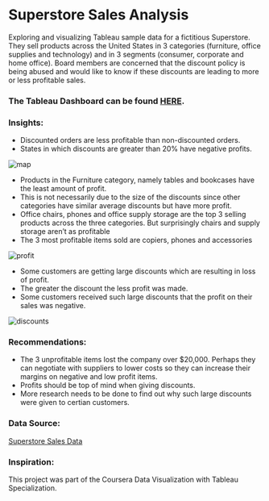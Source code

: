 #  Superstore Sales Analysis 

Exploring and visualizing Tableau sample data for a fictitious Superstore. They sell products across the United States in 3 categories (furniture, office supplies and technology) and in 3 segments (consumer, corporate and home office). Board members are concerned that the discount policy is being abused and would like to know if these discounts are leading to more or less profitable sales. 
### The Tableau Dashboard can be found [HERE](https://public.tableau.com/app/profile/jacqueline.alsina/viz/SuperstoreSales_16808929729910/Dashboard1).  

### Insights: 

- Discounted orders are less profitable than non-discounted orders.
- States in which discounts are greater than 20% have negative profits.

![map](https://github.com/JacquelineAlsi/PortfolioProjects/assets/126612115/6aa61970-7ae9-4b1f-af96-cefaa1ffaeb6)

- Products in the Furniture category, namely tables and bookcases have the least amount of profit.
- This is not necessarily due to the size of the discounts since other categories have similar average discounts but have more profit.
- Office chairs, phones and office supply storage are the top 3 selling products across the three categories. But surprisingly chairs and supply storage aren’t as profitable 
- The 3 most profitable items sold are copiers, phones and accessories 
 

![profit](https://github.com/JacquelineAlsi/PortfolioProjects/assets/126612115/2001ae51-39d6-419d-a02a-6ee048746d19)


- Some customers are getting large discounts which are resulting in loss of profit.
- The greater the discount the less profit was made.
- Some customers received such large discounts that the profit on their sales was negative.

![discounts](https://github.com/JacquelineAlsi/PortfolioProjects/assets/126612115/f9248837-d2c4-4cbb-898f-8e540de354b3)

### Recommendations: 

- The 3 unprofitable items lost the company over $20,000. Perhaps they can negotiate with suppliers to lower costs so they can increase their margins on negative and low profit items. 
- Profits should be top of mind when giving discounts.
- More research needs to be done to find out why such large discounts were given to certian customers.

### Data Source:  

[Superstore Sales Data](https://public.tableau.com/app/resources/sample-data) 
 

### Inspiration:  

This project was part of the Coursera Data Visualization with Tableau Specialization.
